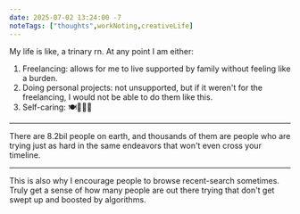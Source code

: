 ```yaml
---
date: 2025-07-02 13:24:00 -7
noteTags: ["thoughts",workNoting,creativeLife]
---
```

My life is like, a trinary rn. At any point I am either:

1. Freelancing: allows for me to live supported by family without feeling like a burden.
2. Doing personal projects: not unsupported, but if it weren't for the freelancing, I would not be able to do them like this.
3. Self-caring: 🍽️🛌🚿🔁
- - -
There are 8.2bil people on earth, and thousands of them are people who are trying just as hard in the same endeavors that won't even cross your timeline.
- - -
This is also why I encourage people to browse recent-search sometimes. Truly get a sense of how many people are out there trying that don't get swept up and boosted by algorithms.
